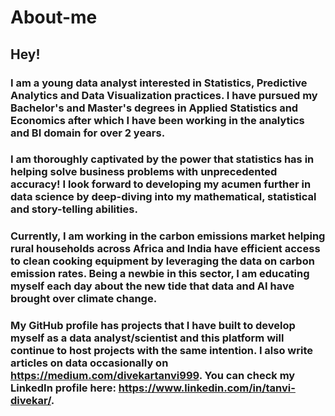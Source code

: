 # About-me
## Hey!
### I am a young data analyst interested in Statistics, Predictive Analytics and Data Visualization practices. I have pursued my Bachelor's and Master's degrees in Applied Statistics and Economics after which I have been working in the analytics and BI domain for over 2 years. 

### I am thoroughly captivated by the power that statistics has in helping solve business problems with unprecedented accuracy! I look forward to developing my acumen further in data science by deep-diving into my mathematical, statistical and story-telling abilities.

### Currently, I am working in the carbon emissions market helping rural households across Africa and India have efficient access to clean cooking equipment by leveraging the data on carbon emission rates. Being a newbie in this sector, I am educating myself each day about the new tide that data and AI have brought over climate change. 

### My GitHub profile has projects that I have built to develop myself as a data analyst/scientist and this platform will continue to host projects with the same intention. I also write articles on data occasionally on https://medium.com/divekartanvi999. You can check my LinkedIn profile here: https://www.linkedin.com/in/tanvi-divekar/.
